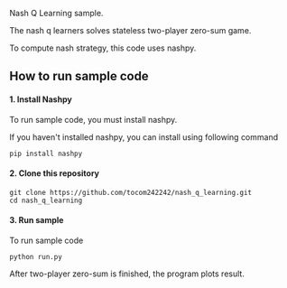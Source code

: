 Nash Q Learning sample.  

The nash q learners solves stateless two-player zero-sum game.  

To compute nash strategy, this code uses nashpy.

## How to run sample code

#### 1. Install Nashpy

To run sample code, you must install nashpy.

If you haven't installed nashpy, you can install using following command

```
pip install nashpy
```


#### 2. Clone this repository

```
git clone https://github.com/tocom242242/nash_q_learning.git
cd nash_q_learning
```

#### 3. Run sample

To run sample code

```
python run.py
```

After two-player zero-sum is finished, the program plots result.
